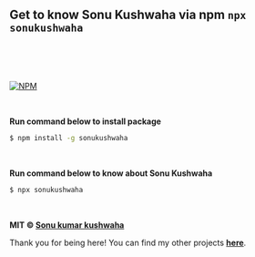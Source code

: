 ## Get to know Sonu Kushwaha via npm `npx sonukushwaha`

<br><br><br>

[![NPM](https://nodei.co/npm/sonukushwaha.png?compact=true)](https://www.npmjs.com/package/sonukushwaha)

<br>

**Run command below to install package**

```bash
$ npm install -g sonukushwaha
```
<br>


**Run command below to know about Sonu Kushwaha**


```bash
$ npx sonukushwaha
```

<br/>



**MIT &copy; [Sonu kumar kushwaha](https://singlebucks.blogspot.com/)**



Thank you for being here! You can find my other projects **[here](https://github.com/iamsonukushwaha?tab=repositories)**.


